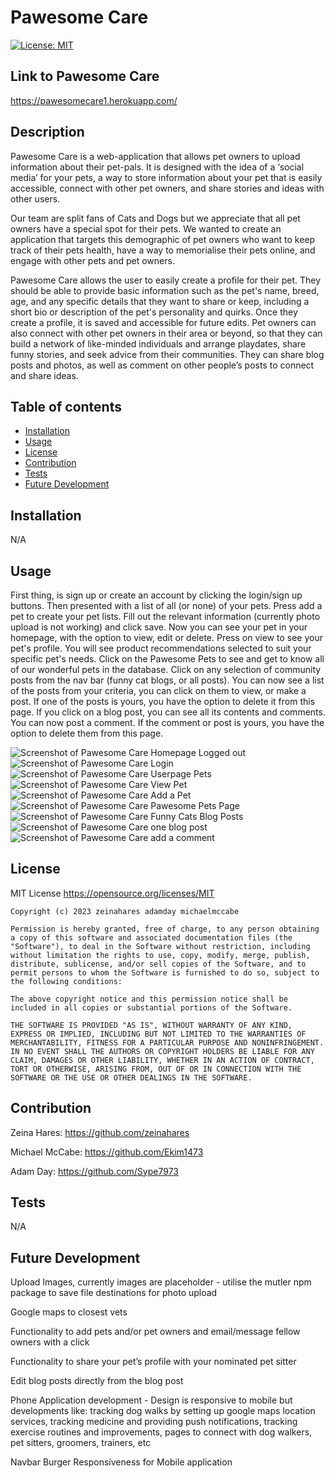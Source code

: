 # Pawesome Care

[![License: MIT](https://img.shields.io/badge/License-MIT-yellow.svg)](https://opensource.org/licenses/MIT)

## Link to Pawesome Care

https://pawesomecare1.herokuapp.com/

## Description
Pawesome Care is a web-application that allows pet owners to upload information about their pet-pals. It is designed with the idea of a ‘social media’ for your pets, a way to store information about your pet that is easily accessible, connect with other pet owners, and share stories and ideas with other users.

Our team are split fans of Cats and Dogs but we appreciate that all pet owners have a special spot for their pets. We wanted to create an application that targets this demographic of pet owners who want to keep track of their pets health, have a way to memorialise their pets online, and engage with other pets and pet owners.

Pawesome Care allows the user to easily create a profile for their pet. They should be able to provide basic information such as the pet's name, breed, age, and any specific details that they want to share or keep, including a short bio or description of the pet's personality and quirks. Once they create a profile, it is saved and accessible for future edits. Pet owners can also connect with other pet owners in their area or beyond, so that they can build a network of like-minded individuals and arrange playdates, share funny stories, and seek advice from their communities. They can share blog posts and photos, as well as comment on other people’s posts to connect and share ideas.

## Table of contents
- [Installation](#installation)
- [Usage](#usage)
- [License](#license)
- [Contribution](#contribution)
- [Tests](#tests)
- [Future Development](#future-development)

 

## Installation
N/A

## Usage
First thing, is sign up or create an account by clicking the login/sign up buttons. Then presented with a list of all (or none) of your pets. Press add a pet to create your pet lists. Fill out the relevant information (currently photo upload is not working) and click save. Now you can see your pet in your homepage, with the option to view, edit or delete. Press on view to see your pet's profile. You will see product recommendations selected to suit your specific pet's needs. Click on the Pawesome Pets to see and get to know all of our wonderful pets in the database. Click on any selection of community posts from the nav bar (funny cat blogs, or all posts). You can now see a list of the posts from your criteria, you can click on them to view, or make a post. If one of the posts is yours, you have the option to delete it from this page. If you click on a blog post, you can see all its contents and comments. You can now post a comment. If the comment or post is yours, you have the option to delete them from this page. 

![Screenshot of Pawesome Care Homepage Logged out](./img/pawesome-screenshot.png)
![Screenshot of Pawesome Care Login](./img/pawesome-screenshot2.png)
![Screenshot of Pawesome Care Userpage Pets](./img/pawesome-screenshot3.png)
![Screenshot of Pawesome Care View Pet](./img/pawesome-screenshot4.png)
![Screenshot of Pawesome Care Add a Pet](./img/pawesome-screenshot9.png)
![Screenshot of Pawesome Care Pawesome Pets Page](./img/pawesome-screenshot5.png)
![Screenshot of Pawesome Care Funny Cats Blog Posts](./img/pawesome-screenshot6.png)
![Screenshot of Pawesome Care one blog post](./img/pawesome-screenshot7.png)
![Screenshot of Pawesome Care add a comment](./img/pawesome-screenshot8.png)

## License
MIT License https://opensource.org/licenses/MIT

    Copyright (c) 2023 zeinahares adamday michaelmccabe
    
    Permission is hereby granted, free of charge, to any person obtaining a copy of this software and associated documentation files (the "Software"), to deal in the Software without restriction, including without limitation the rights to use, copy, modify, merge, publish, distribute, sublicense, and/or sell copies of the Software, and to permit persons to whom the Software is furnished to do so, subject to the following conditions:
    
    The above copyright notice and this permission notice shall be included in all copies or substantial portions of the Software.
    
    THE SOFTWARE IS PROVIDED "AS IS", WITHOUT WARRANTY OF ANY KIND, EXPRESS OR IMPLIED, INCLUDING BUT NOT LIMITED TO THE WARRANTIES OF MERCHANTABILITY, FITNESS FOR A PARTICULAR PURPOSE AND NONINFRINGEMENT. IN NO EVENT SHALL THE AUTHORS OR COPYRIGHT HOLDERS BE LIABLE FOR ANY CLAIM, DAMAGES OR OTHER LIABILITY, WHETHER IN AN ACTION OF CONTRACT, TORT OR OTHERWISE, ARISING FROM, OUT OF OR IN CONNECTION WITH THE SOFTWARE OR THE USE OR OTHER DEALINGS IN THE SOFTWARE.

## Contribution

Zeina Hares: https://github.com/zeinahares

Michael McCabe: https://github.com/Ekim1473

Adam Day: https://github.com/Sype7973

## Tests
N/A 

## Future Development

Upload Images, currently images are placeholder - utilise the mutler npm package to save file destinations for photo upload

Google maps to closest vets

Functionality to add pets and/or pet owners and email/message fellow owners with a click

Functionality to share your pet’s profile with your nominated pet sitter

Edit blog posts directly from the blog post

Phone Application development - Design is responsive to mobile but developments like: tracking dog walks by setting up google maps location services, tracking medicine and providing push notifications, tracking exercise routines and improvements, pages to connect with dog walkers, pet sitters, groomers, trainers, etc 

Navbar Burger Responsiveness for Mobile application
